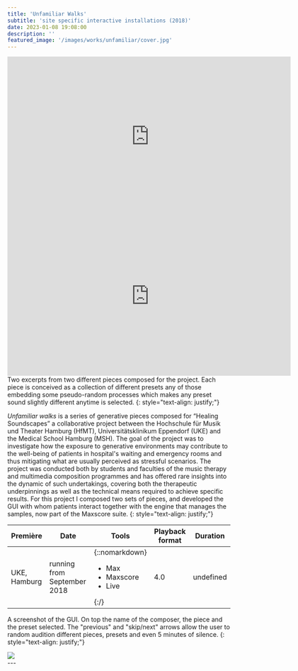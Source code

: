 ```yaml
---
title: 'Unfamiliar Walks'
subtitle: 'site specific interactive installations (2018)'
date: 2023-01-08 19:08:00
description: ''
featured_image: '/images/works/unfamiliar/cover.jpg'
---
```



<iframe src="https://player.vimeo.com/video/787516525" width="640" height="360" frameborder="0" allowfullscreen></iframe>

<iframe src="https://player.vimeo.com/video/805201804" width="640" height="360" frameborder="0" allowfullscreen></iframe>
Two excerpts from two different pieces composed for the project. Each piece is conceived as a collection of different presets any of those embedding some pseudo-random processes which makes any preset sound slightly different anytime is selected.
{: style="text-align: justify;"}

_Unfamiliar walks_ is a series of generative pieces composed for “Healing Soundscapes” a collaborative project between the Hochschule für Musik und Theater Hamburg (HfMT), Universitätsklinikum Eppendorf (UKE) and the Medical School Hamburg (MSH). The goal of the project was to investigate how the exposure to generative environments may contribute to the well-being of patients in hospital's waiting and emergency rooms and thus mitigating what are usually perceived as stressful scenarios. The project was conducted both by students and faculties of the music therapy and multimedia composition programmes and has offered rare insights into the dynamic of such undertakings, covering both the therapeutic underpinnings as well as the technical means required to achieve specific results. 
For this project I composed two sets of pieces, and developed the GUI with whom patients interact together with the engine that manages the samples, now part of the Maxscore suite.
{: style="text-align: justify;"}



| Première       | Date                          | Tools                 | Playback format       | Duration    |
|----------------|-------------------------------|-----------------------|-----------------------|-------------|
| UKE, Hamburg   | running from September 2018   | {::nomarkdown}<ul><li> Max</li><li>Maxscore</li><li>Live</li></ul>{:/} | 4.0                   | undefined   |



A screenshot of the GUI. On top the name of the composer, the piece and the preset selected. The "previous" and "skip/next" arrows allow the user to random audition different pieces, presets and even 5 minutes of silence.
{: style="text-align: justify;"}

<div class="gallery" data-columns="1">
    <img src="{{site.baseurl}}/images/works/unfamiliar/snippet-1.jpg">
</div>
---